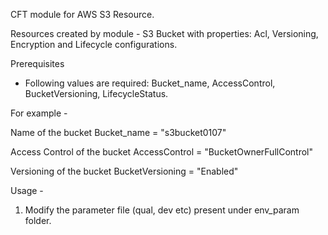 CFT module for AWS S3 Resource.

Resources created by module -
S3 Bucket with properties: Acl, Versioning, Encryption and Lifecycle configurations.

Prerequisites
* Following values are required:
Bucket_name, AccessControl, BucketVersioning, LifecycleStatus.

For example - 

Name of the bucket
Bucket_name = "s3bucket0107"

Access Control of the bucket
AccessControl = "BucketOwnerFullControl"

Versioning of the bucket
BucketVersioning = "Enabled"

Usage -
1. Modify the parameter file (qual, dev etc) present under env_param folder.
